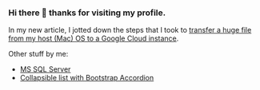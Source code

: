 ### Hi there 👋 thanks for visiting my profile.

In my new article, I jotted down the steps that I took to [transfer a huge file from my host (Mac) OS to a Google Cloud instance](https://divya-bhushan.medium.com/transfer-files-to-the-google-cloud-instance-2023a9f47bee?sk=eb455eee1062cdd4741b1f5ebde94703). 

Other stuff by me:

* [MS SQL Server](https://hasura.io/learn/database/microsoft-sql-server/introduction/)
* [Collapsible list with Bootstrap Accordion](https://divya-bhushan.medium.com/collapsible-list-with-bootstrap-accordion-29e457f4ac2a)
 
<!--

Check out my handy [Linux `chmod` Calculator](https://divyabhushan.github.io/my-app/) :smile:

**divyabhushan/divyabhushan** is a ✨ _special_ ✨ repository because its `README.md` (this file) appears on your GitHub profile.

Here are some ideas to get you started:

- 🔭 I’m currently working on ...
- 🌱 I’m currently learning ...
- 👯 I’m looking to collaborate on ...
- 🤔 I’m looking for help with ...
- 💬 Ask me about ...
- 📫 How to reach me: ...
- 😄 Pronouns: ...
- ⚡ Fun fact: ...
-->

